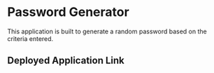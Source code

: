 # Password Generator

This application is built to generate a random password based on the criteria entered.

## Deployed Application Link

